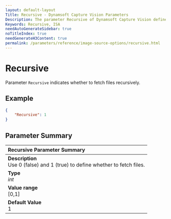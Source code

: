 ```yaml
---
layout: default-layout
Title: Recursive - Dynamsoft Capture Vision Parameters
Description: The parameter Recursive of Dynamsoft Capture Vision defines .
Keywords: Recursive, ISA
needAutoGenerateSidebar: true
noTitleIndex: true
needGenerateH3Content: true
permalink: /parameters/reference/image-source-options/recursive.html
---
```


# Recursive

Parameter `Recursive` indicates whether to fetch files recursively.

## Example

```json
{
    "Recursive": 1
}
```

## Parameter Summary

| Recursive Parameter Summary |
| :-------------------------- |
| **Description**<br>Use 0 (false) and 1 (true) to define whether to fetch files. |
| **Type**<br>*int* |
| **Value range**<br>[0,1] |
| **Default Value**<br>1 |
